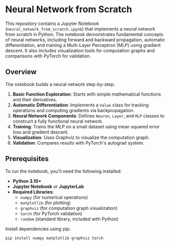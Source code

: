 
# Neural Network from Scratch

This repository contains a Jupyter Notebook (`neural_network_from_scratch.ipynb`) that implements a neural network from scratch in Python. The notebook demonstrates fundamental concepts of neural networks, including forward and backward propagation, automatic differentiation, and training a Multi-Layer Perceptron (MLP) using gradient descent. It also includes visualization tools for computation graphs and comparisons with PyTorch for validation.

## Overview

The notebook builds a neural network step-by-step:
1. **Basic Function Exploration**: Starts with simple mathematical functions and their derivatives.
2. **Automatic Differentiation**: Implements a `Value` class for tracking operations and computing gradients via backpropagation.
3. **Neural Network Components**: Defines `Neuron`, `Layer`, and `MLP` classes to construct a fully functional neural network.
4. **Training**: Trains the MLP on a small dataset using mean squared error loss and gradient descent.
5. **Visualization**: Uses Graphviz to visualize the computation graph.
6. **Validation**: Compares results with PyTorch's autograd system.

## Prerequisites

To run the notebook, you'll need the following installed:
- **Python 3.10+**
- **Jupyter Notebook** or **JupyterLab**
- **Required Libraries**:
  - `numpy` (for numerical operations)
  - `matplotlib` (for plotting)
  - `graphviz` (for computation graph visualization)
  - `torch` (for PyTorch validation)
  - `random` (standard library, included with Python)

Install dependencies using pip:
```bash
pip install numpy matplotlib graphviz torch
